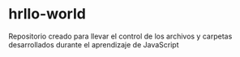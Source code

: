 # hrllo-world
Repositorio creado para llevar el control de los archivos y carpetas desarrollados durante el aprendizaje de JavaScript
